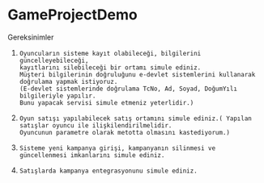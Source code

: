# GameProjectDemo

Gereksinimler

1.     Oyuncuların sisteme kayıt olabileceği, bilgilerini güncelleyebileceği, 
       kayıtlarını silebileceği bir ortamı simule ediniz. 
       Müşteri bilgilerinin doğruluğunu e-devlet sistemlerini kullanarak doğrulama yapmak istiyoruz. 
       (E-devlet sistemlerinde doğrulama TcNo, Ad, Soyad, DoğumYılı bilgileriyle yapılır. 
       Bunu yapacak servisi simule etmeniz yeterlidir.)

2.     Oyun satışı yapılabilecek satış ortamını simule ediniz.( Yapılan satışlar oyuncu ile ilişkilendirilmelidir. 
       Oyuncunun parametre olarak metotta olmasını kastediyorum.)

3.     Sisteme yeni kampanya girişi, kampanyanın silinmesi ve güncellenmesi imkanlarını simule ediniz.

4.     Satışlarda kampanya entegrasyonunu simule ediniz.

